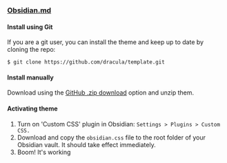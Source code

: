 ### [Obsidian.md](http://obsidian.md)

#### Install using Git

If you are a git user, you can install the theme and keep up to date by cloning the repo:

    $ git clone https://github.com/dracula/template.git

#### Install manually

Download using the [GitHub .zip download](https://github.com/dracula/template/archive/master.zip) option and unzip them.

#### Activating theme

1. Turn on 'Custom CSS' plugin in Obsidian: `Settings > Plugins > Custom CSS.`
2. Download and copy the `obsidian.css` file to the root folder of your Obsidian vault. It should take effect immediately.
3. Boom! It's working